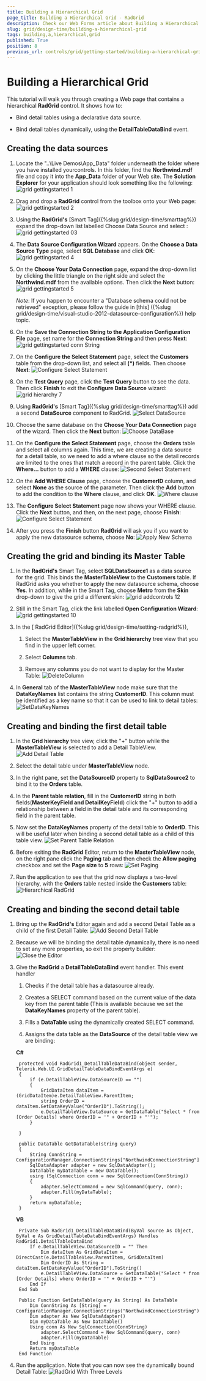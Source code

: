 ```yaml
---
title: Building a Hierarchical Grid
page_title: Building a Hierarchical Grid - RadGrid
description: Check our Web Forms article about Building a Hierarchical Grid.
slug: grid/design-time/building-a-hierarchical-grid
tags: building,a,hierarchical,grid
published: True
position: 8
previous_url: controls/grid/getting-started/building-a-hierarchical-grid
---
```


# Building a Hierarchical Grid



This tutorial will walk you through creating a Web page that contains a hierarchical **RadGrid** control. It shows how to:

* Bind detail tables using a declarative data source.

* Bind detail tables dynamically, using the **DetailTableDataBind** event.

## Creating the data sources

1. Locate the "..\Live Demos\App_Data" folder underneath the folder where you have installed yourcontrols. In this folder, find the **Northwind.mdf** file and copy it into the **App_Data** folder of your Web site. The **Solution Explorer** for your application should look something like the following:
![grid gettingstarted 1](images/grid_gettingstarted1.png)

1. Drag and drop a **RadGrid** control from the toolbox onto your Web page:
![grid gettingstarted 2](images/grid_gettingstarted2.JPG)

1. Using the **RadGrid's** [Smart Tag]({%slug grid/design-time/smarttag%}) expand the drop-down list labelled Choose Data Source and select **<New data source...>**:
![grid gettingstarted 03](images/grid_gettingstarted03.JPG)

1. The **Data Source Configuration Wizard** appears. On the **Choose a Data Source Type** page, select **SQL Database** and click **OK**:
![grid gettingstarted 4](images/grid_gettingstarted4.png)

1. On the **Choose Your Data Connection** page, expand the drop-down list by clicking the little triangle on the right side and select the **Northwind.mdf** from the available options. Then click the **Next** button:
![grid gettingstarted 5](images/grid_gettingstarted5.png)

	_Note_: If you happen to encounter a "Database schema could not be retrieved" exception, please follow the guide in [this] ({%slug grid/design-time/visual-studio-2012-datasource-configuration%}) help topic.
1. On the **Save the Connection String to the Application Configuration File** page, set name for the **Connection String** and then press **Next**:
![grid gettingstarted conn String](images/grid_gettingstarted_connString.png)

1. On the **Configure the Select Statement** page, select the **Customers** table from the drop-down list, and select all **(*)** fields. Then choose **Next**:
![Configure Select Statement](../images/grid_hierarchy6.png)

1. On the **Test Query** page, click the **Test Query** button to see the data. Then click **Finish** to exit the **Configure Data Source** wizard:
![grid hierarchy 7](../images/grid_hierarchy7.png)

1. Using **RadGrid's** [Smart Tag]({%slug grid/design-time/smarttag%}) add a second **DataSource** component to RadGrid.
![Select DataSource](../images/grid_hierarchy4_1.png)

1. Choose the same database on the **Choose Your Data Connection** page of the wizard. Then click the **Next** button:
![Choose DataBase](../images/grid_hierarchy7_1.png)

1. On the **Configure the Select Statement** page, choose the **Orders** table and select all columns again. This time, we are creating a data source for a detail table, so we need to add a where clause so the detail records are limited to the ones that match a record in the parent table. Click the **Where...** button to add a **WHERE** clause:
![Second Select Statement](../images/grid_hierarchy8.png)

1. On the **Add WHERE Clause** page, choose the **CustomerID** column, and select **None** as the source of the parameter. Then click the **Add** button to add the condition to the **Where** clause, and click **OK**.
![Where clause](../images/grid_hierarchy9.png)

1. The **Configure Select Statement** page now shows your WHERE clause. Click the **Next** button, and then, on the next page, choose **Finish**:
![Configure Select Statement](../images/grid_hierarchy10.png)

1. After you press the **Finish** button **RadGrid** will ask you if you want to apply the new datasource schema, choose **No**:
![Apply New Schema](../images/grid_hierarchy11.png)

## Creating the grid and binding its Master Table

1. In the **RadGrid's** Smart Tag, select **SQLDataSource1** as a data source for the grid. This binds the **MasterTableView** to the **Customers** table. If RadGrid asks you whether to apply the new datasource schema, choose **Yes**. In addition, while in the Smart Tag, choose **Metro** from the **Skin** drop-down to give the grid a different skin:
![grid addcontrols 12](../images/grid_addcontrols12.png)

1. Still in the Smart Tag, click the link labelled **Open Configuration Wizard**:
![grid gettingstarted 10](images/grid_gettingstarted10.JPG)

1. In the [ RadGrid Editor]({%slug grid/design-time/setting-radgrid%}),

	1. Select the **MasterTableView** in the **Grid hierarchy** tree view that you find in the upper left corner.

	1. Select **Columns** tab.

	1. Remove any columns you do not want to display for the Master Table:
	![DeleteColumn](../images/grid_hierarchy13.png)

1. In **General** tab of the **MasterTableView** node make sure that the **DataKeyNames** list contains the string **CustomerID**. This column must be identified as a key name so that it can be used to link to detail tables:
![SetDataKeyNames](../images/grid_hierarchy14.png)

## Creating and binding the first detail table

1. In the **Grid hierarchy** tree view, click the "+" button while the **MasterTableView** is selected to add a Detail TableView.
![Add Detail Table](../images/grid_hierarchy15.png)

1. Select the detail table under **MasterTableView** node.

1. In the right pane, set the **DataSourceID** property to **SqlDataSource2** to bind it to the **Orders** table.

1. In the **Parent table relation**, fill in the **CustomerID** string in both fields(**MasterKeyField and DetailKeyField**) click the "+" button to add a relationship between a field in the detail table and its corresponding field in the parent table.

1. Now set the **DataKeyNames** property of the detail table to **OrderID**. This will be useful later when binding a second detail table as a child of this table view.
![Set Parent Table Relation](../images/grid_hierarchy16.png)

1. Before exiting the **RadGrid** Editor, return to the **MasterTableView** node, on the right pane click the **Paging** tab and then check the **Allow paging** checkbox and set the **Page size** to **5** rows:
![Set Paging](../images/grid_hierarchy17.png)

1. Run the application to see that the grid now displays a two-level hierarchy, with the **Orders** table nested inside the **Customers** table:
![Hierarchical RadGrid](../images/grid_hierarchy18.png)

## Creating and binding the second detail table

1. Bring up the **RadGrid's** Editor again and add a second Detail Table as a child of the first Detail Table:
![Add Second Detail Table](../images/grid_hierarchy19.png)

1. Because we will be binding the detail table dynamically, there is no need to set any more properties, so exit the property builder:
![Close the Editor](../images/grid_hierarchy20.png)

1. Give the **RadGrid** a **DetailTableDataBind** event handler. This event handler

	1. Checks if the detail table has a datasource already.

	1. Creates a SELECT command based on the current value of the data key from the parent table (This is available because we set the **DataKeyNames** property of the parent table).

	1. Fills a **DataTable** using the dynamically created SELECT command.

	1. Assigns the data table as the **DataSource** of the detail table view we are binding:

	**C#**
	
		protected void RadGrid1_DetailTableDataBind(object sender, Telerik.Web.UI.GridDetailTableDataBindEventArgs e)
		{
			if (e.DetailTableView.DataSourceID == "")
			{
				GridDataItem dataItem = (GridDataItem)e.DetailTableView.ParentItem;
				string OrderID = dataItem.GetDataKeyValue("OrderID").ToString();
				e.DetailTableView.DataSource = GetDataTable("Select * from [Order Details] where OrderID = '" + OrderID + "'");
			}

		}

		public DataTable GetDataTable(string query)
		{
			String ConnString = ConfigurationManager.ConnectionStrings["NorthwindConnectionString"].ConnectionString;
			SqlDataAdapter adapter = new SqlDataAdapter();
			DataTable myDataTable = new DataTable();
			using (SqlConnection conn = new SqlConnection(ConnString))
			{
				adapter.SelectCommand = new SqlCommand(query, conn);
				adapter.Fill(myDataTable);
			}
			return myDataTable;
		}
		
	**VB**
	
		Private Sub RadGrid1_DetailTableDataBind(ByVal source As Object, ByVal e As GridDetailTableDataBindEventArgs) Handles RadGrid1.DetailTableDataBind
			If e.DetailTableView.DataSourceID = "" Then
				Dim dataItem As GridDataItem = DirectCast(e.DetailTableView.ParentItem, GridDataItem)
				Dim OrderID As String = dataItem.GetDataKeyValue("OrderID").ToString()
				e.DetailTableView.DataSource = GetDataTable("Select * from [Order Details] where OrderID = '" + OrderID + "'")
			End If
		End Sub

		Public Function GetDataTable(query As String) As DataTable
			Dim ConnString As [String] = ConfigurationManager.ConnectionStrings("NorthwindConnectionString").ConnectionString
			Dim adapter As New SqlDataAdapter()
			Dim myDataTable As New DataTable()
			Using conn As New SqlConnection(ConnString)
				adapter.SelectCommand = New SqlCommand(query, conn)
				adapter.Fill(myDataTable)
			End Using
			Return myDataTable
		End Function

1. Run the application. Note that you can now see the dynamically bound Detail Table:
![RadGrid With Three Levels](../images/grid_hierarchy21.png)
